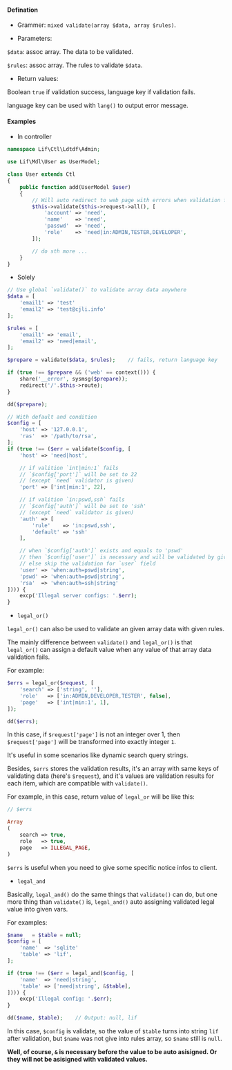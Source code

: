 #### Defination

- Grammer: `mixed validate(array $data, array $rules)`.

- Parameters:

`$data`: assoc array. The data to be validated.

`$rules`: assoc array. The rules to validate `$data`.

- Return values:

Boolean `true` if validation success, language key if validation fails.

language key can be used with `lang()` to output error message.

#### Examples

- In controller

``` php
namespace Lif\Ctl\Ldtdf\Admin;

use Lif\Mdl\User as UserModel;

class User extends Ctl
{
    public function add(UserModel $user)
    {
        // Will auto redirect to web page with errors when validation fails
        $this->validate($this->request->all(), [
            'account' => 'need',
            'name'    => 'need',
            'passwd'  => 'need',
            'role'    => 'need|in:ADMIN,TESTER,DEVELOPER',
        ]);

        // do sth more ...
    }
}
```

- Solely

``` php
// Use global `validate()` to validate array data anywhere
$data = [
    'email1' => 'test'
    'email2' => 'test@cjli.info'
];

$rules = [
    'email1' => 'email',
    'email2' => 'need|email',
];

$prepare = validate($data, $rules);    // fails, return language key

if (true !== $prepare && ('web' == context())) {
    share('__error', sysmsg($prepare));
    redirect('/'.$this->route);
}

dd($prepare);

// With default and condition
$config = [
    'host' => '127.0.0.1',
    'ras'  => '/path/to/rsa',
];
if (true !== ($err = validate($config, [
    'host' => 'need|host',

    // if valition `int|min:1` fails
    // `$config['port']` will be set to 22
    // (except `need` validator is given)
    'port' => ['int|min:1', 22],

    // if valition `in:pswd,ssh` fails
    // `$config['auth']` will be set to 'ssh'
    // (except `need` validator is given)
    'auth' => [
        'rule'    => 'in:pswd,ssh',
        'default' => 'ssh'
    ],

    // when `$config['auth']` exists and equals to 'pswd'
    // then `$config['user']` is necessary and will be validated by given rules
    // else skip the validation for `user` field
    'user' => 'when:auth=pswd|string',
    'pswd' => 'when:auth=pswd|string',
    'rsa'  => 'when:auth=ssh|string'
]))) {
    excp('Illegal server configs: '.$err);
}
```

- `legal_or()`

`legal_or()` can also be used to validate an given array data with given rules.

The mainly difference between `validate()` and `legal_or()` is that `legal_or()` can assign a default value when any value of that array data validation fails.

For example:

``` php
$errs = legal_or($request, [
    'search' => ['string', ''],
    'role'   => ['in:ADMIN,DEVELOPER,TESTER', false],
    'page'   => ['int|min:1', 1],
]);

dd($errs);
```

In this case, if `$request['page']` is not an integer over 1, then `$request['page']` will be transformed into exactly integer `1`.

It's useful in some scenarios like dynamic search query strings.

Besides, `$errs` stores the validation results, it's an array with same keys of validating data (here's `$request`), and it's values are validation results for each item, which are compatible with `validate()`.

For example, in this case, return value of `legal_or` will be like this:

``` php
// $errs

Array
(
    search => true,
    role   => true,
    page   => ILLEGAL_PAGE,
)
```

`$errs` is useful when you need to give some specific notice infos to client.

- `legal_and`

Basically, `legal_and()` do the same things that `validate()` can do, but one more thing than `validate()` is, `legal_and()` auto assigning validated legal value into given vars.

For examples:

``` php
$name   = $table = null;
$config = [
    'name'  => 'sqlite'
    'table' => 'lif',
];

if (true !== ($err = legal_and($config, [
    'name'  => 'need|string',
    'table' => ['need|string', &$table],
]))) {
    excp('Illegal config: '.$err);
}

dd($name, $table);    // Output: null, lif
```

In this case, `$config` is validate, so the value of `$table` turns into string `lif` after validation, but `$name` was not give into rules array, so `$name` still is `null`.

**Well, of course, `&` is necessary before the value to be auto asisigned. Or they will not be asisigned with validated values.**

